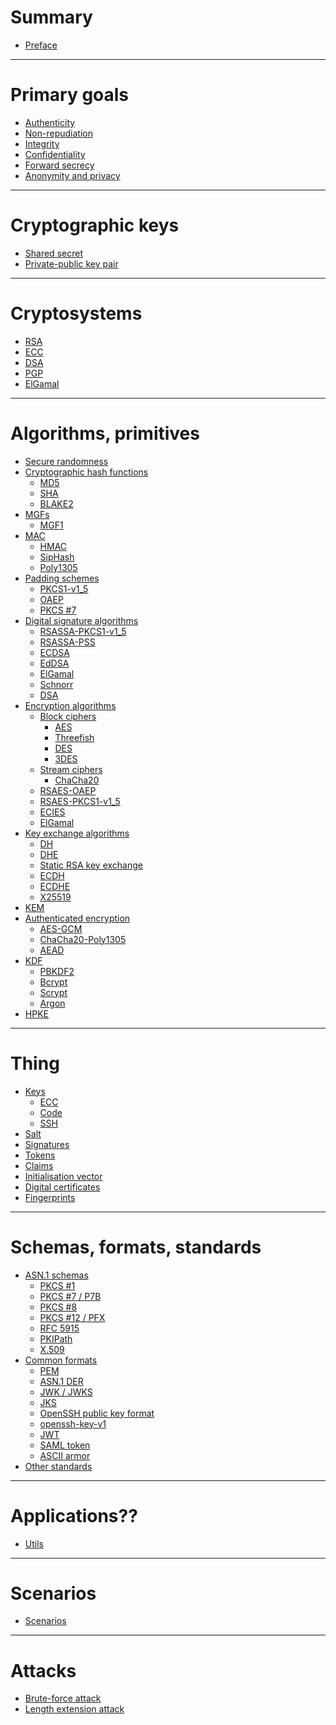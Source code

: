 # Summary

- [Preface](./preface.md)

---

# Primary goals

- [Authenticity](./goals/authenticity.md)
- [Non-repudiation](./goals/non-repudiation.md)
- [Integrity](./goals/integrity.md)
- [Confidentiality](./goals/confidentiality.md)
- [Forward secrecy](./goals/forward-secrecy.md)
- [Anonymity and privacy]()

---

# Cryptographic keys

- [Shared secret]()
- [Private-public key pair](./cryptographic-keys/private-public-key-pair.md)

---

# Cryptosystems

- [RSA](./cryptosystems/rsa/index.md)
- [ECC](./cryptosystems/ecc/index.md)
- [DSA](./cryptosystems/dsa.md)
- [PGP](./cryptosystems/pgp.md)
- [ElGamal]()

---

# Algorithms, primitives

- [Secure randomness](./primitives/secure-randomness.md)
- [Cryptographic hash functions](./primitives/cryptographic-hash-functions/index.md)
    - [MD5](./primitives/cryptographic-hash-functions/md5.md)
    - [SHA](./primitives/cryptographic-hash-functions/sha.md)
    - [BLAKE2](./primitives/cryptographic-hash-functions/blake2.md)
- [MGFs](./primitives/mask-generation-functions/index.md)
  - [MGF1](./primitives/mask-generation-functions/mgf1.md)
- [MAC](./primitives/mac/index.md)
    - [HMAC](./primitives/mac/hmac.md)
    - [SipHash]()
    - [Poly1305](./primitives/mac/poly1305.md)
- [Padding schemes](./primitives/padding-schemes/index.md)
  - [PKCS1-v1_5](./primitives/padding-schemes/PKCS1-v1_5.md)
  - [OAEP](./primitives/padding-schemes/oaep.md)
  - [PKCS #7](./primitives/padding-schemes/pkcs7.md)
- [Digital signature algorithms](./primitives/digital-signature-algorithms/index.md)
  - [RSASSA-PKCS1-v1_5](./primitives/digital-signature-algorithms/rsassa-pkcs1-v1_5.md)
  - [RSASSA-PSS](./primitives/digital-signature-algorithms/rsassa-pss.md)
  - [ECDSA](./primitives/digital-signature-algorithms/ecdsa.md)
  - [EdDSA](./primitives/digital-signature-algorithms/eddsa.md)
  - [ElGamal]()
  - [Schnorr]()
  - [DSA]()
- [Encryption algorithms](./primitives/encryption-algorithms/index.md)
  - [Block ciphers](./primitives/encryption-algorithms/block-ciphers/index.md)
    - [AES](./primitives/encryption-algorithms/block-ciphers/aes.md)
    - [Threefish]()
    - [DES](./primitives/encryption-algorithms/block-ciphers/des.md)
    - [3DES](./primitives/encryption-algorithms/block-ciphers/3des.md)
  - [Stream ciphers]()
    - [ChaCha20](./primitives/encryption-algorithms/stream-ciphers/chacha20.md)
  - [RSAES-OAEP](./primitives/encryption-algorithms/rsa.md)
  - [RSAES-PKCS1-v1_5](./primitives/encryption-algorithms/rsaes-pkcs1-v1_5.md)
  - [ECIES](./primitives/encryption-algorithms/ecies.md)
  - [ElGamal]()
- [Key exchange algorithms](./primitives/key-exchange-algorithms/index.md)
    - [DH](./primitives/key-exchange-algorithms/diffie-hellman.md)
    - [DHE](primitives/key-exchange-algorithms/ephemeral-diffie-hellman.md)
    - [Static RSA key exchange](./primitives/key-exchange-algorithms/static-rsa-key-exchange.md)
    - [ECDH](./primitives/key-exchange-algorithms/ecdh.md)
    - [ECDHE](./primitives/key-exchange-algorithms/ephemeral-ecdh.md)
    - [X25519](./primitives/key-exchange-algorithms/x25519.md)
- [KEM](./primitives/kem.md)
- [Authenticated encryption]()
  - [AES-GCM]()
  - [ChaCha20-Poly1305]()
  - [AEAD]()
- [KDF](./primitives/kdf.md)
    - [PBKDF2]()
    - [Bcrypt]()
    - [Scrypt]()
    - [Argon]()
- [HPKE](./primitives/hpke.md)

---

# Thing

- [Keys]()
    - [ECC](./applications/keys/ecc.md)
    - [Code](./applications/code.md)
    - [SSH](./applications/keys/ssh.md)
- [Salt]()
- [Signatures]()
- [Tokens]()
- [Claims]()
- [Initialisation vector]()
- [Digital certificates](./applications/digital-certificate.md)
- [Fingerprints](./applications/fingerprint.md)

---

# Schemas, formats, standards

- [ASN.1 schemas](./asn1-schemas/index.md)
    - [PKCS #1](./asn1-schemas/pkcs1.md)
    - [PKCS #7 / P7B](./asn1-schemas/pkcs7.md)
    - [PKCS #8](./asn1-schemas/pkcs8.md)
    - [PKCS #12 / PFX](./asn1-schemas/pkcs12.md)
    - [RFC 5915](./asn1-schemas/ecprivatekey.md)
    - [PKIPath](./asn1-schemas/pkipath.md)
    - [X.509](./asn1-schemas/x509.md)
- [Common formats](./common-formats/index.md)
    - [PEM](./common-formats/pem.md)
    - [ASN.1 DER](./common-formats/der.md)
    - [JWK / JWKS](./common-formats/jwk.md)
    - [JKS](./common-formats/jks.md)
    - [OpenSSH public key format](./common-formats/openssh-public-key-format.md)
    - [openssh-key-v1](./common-formats/openssh-key-v1.md)
    - [JWT](./common-formats/jwt.md)
    - [SAML token](./common-formats/saml-token.md)
    - [ASCII armor](./common-formats/ascii-armor.md)
- [Other standards](./standards.md)

---

# Applications??

- [Utils](./applications/utils.md)

---

# Scenarios

- [Scenarios](./scenarios.md)

---

# Attacks

- [Brute-force attack]()
- [Length extension attack]()
